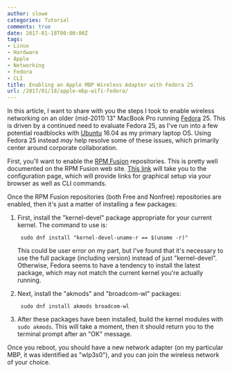 ```yaml
---
author: slowe
categories: Tutorial
comments: true
date: 2017-01-18T00:00:00Z
tags:
- Linux
- Hardware
- Apple
- Networking
- Fedora
- CLI
title: Enabling an Apple MBP Wireless Adapter with Fedora 25
url: /2017/01/18/apple-mbp-wifi-fedora/
---
```


In this article, I want to share with you the steps I took to enable wireless networking on an older (mid-2011) 13" MacBook Pro running [Fedora][link-2] 25. This is driven by a continued need to evaluate Fedora 25, as I've run into a few potential roadblocks with [Ubuntu][link-1] 16.04 as my primary laptop OS. Using Fedora 25 instead _may_ help resolve some of these issues, which primarily center around corporate collaboration.

First, you'll want to enable the [RPM Fusion][link-4] repositories. This is pretty well documented on the RPM Fusion web site. [This link][link-3] will take you to the configuration page, which will provide links for graphical setup via your browser as well as CLI commands.

Once the RPM Fusion repositories (both Free and Nonfree) repositories are enabled, then it's just a matter of installing a few packages:

1. First, install the "kernel-devel" package appropriate for your current kernel. The command to use is:

        sudo dnf install "kernel-devel-uname-r == $(uname -r)"

    This could be user error on my part, but I've found that it's necessary to use the full package (including version) instead of just "kernel-devel". Otherwise, Fedora seems to have a tendency to install the latest package, which may not match the current kernel you're actually running.

2. Next, install the "akmods" and "broadcom-wl" packages:

        sudo dnf install akmods broadcom-wl

3. After these packages have been installed, build the kernel modules with `sudo akmods`. This will take a moment, then it should return you to the terminal prompt after an "OK" message.

Once you reboot, you should have a new network adapter (on my particular MBP, it was identified as "wlp3s0"), and you can join the wireless network of your choice.

[link-1]: https://www.ubuntu.com
[link-2]: https://getfedora.org
[link-3]: https://rpmfusion.org/Configuration
[link-4]: https://rpmfusion.org/
